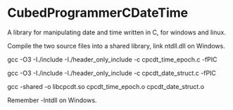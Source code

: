 # CubedProgrammerCDateTime
A library for manipulating date and time written in C, for windows and linux.

Compile the two source files into a shared library, link ntdll.dll on Windows.

gcc -O3 -I./include -I./header_only_include -c cpcdt_time_epoch.c -fPIC

gcc -O3 -I./include -I./header_only_include -c cpcdt_date_struct.c -fPIC

gcc -shared -o libcpcdt.so cpcdt_time_epoch.o cpcdt_date_struct.o

Remember -lntdll on Windows.
